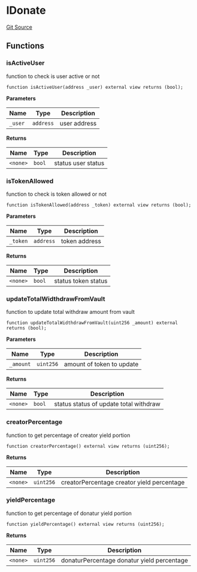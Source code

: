 # IDonate
[Git Source](https://github.com/onekill0503/donate-sc/blob/b586165cee99e3057a977a781c8c80d9f666681c/src\interfaces\IDonate.sol)


## Functions
### isActiveUser

function to check is user active or not


```solidity
function isActiveUser(address _user) external view returns (bool);
```
**Parameters**

|Name|Type|Description|
|----|----|-----------|
|`_user`|`address`|user address|

**Returns**

|Name|Type|Description|
|----|----|-----------|
|`<none>`|`bool`|status user status|


### isTokenAllowed

function to check is token allowed or not


```solidity
function isTokenAllowed(address _token) external view returns (bool);
```
**Parameters**

|Name|Type|Description|
|----|----|-----------|
|`_token`|`address`|token address|

**Returns**

|Name|Type|Description|
|----|----|-----------|
|`<none>`|`bool`|status token status|


### updateTotalWidthdrawFromVault

function to update total withdraw amount from vault


```solidity
function updateTotalWidthdrawFromVault(uint256 _amount) external returns (bool);
```
**Parameters**

|Name|Type|Description|
|----|----|-----------|
|`_amount`|`uint256`|amount of token to update|

**Returns**

|Name|Type|Description|
|----|----|-----------|
|`<none>`|`bool`|status status of update total withdraw|


### creatorPercentage

function to get percentage of creator yield portion


```solidity
function creatorPercentage() external view returns (uint256);
```
**Returns**

|Name|Type|Description|
|----|----|-----------|
|`<none>`|`uint256`|creatorPercentage creator yield percentage|


### yieldPercentage

function to get percentage of donatur yield portion


```solidity
function yieldPercentage() external view returns (uint256);
```
**Returns**

|Name|Type|Description|
|----|----|-----------|
|`<none>`|`uint256`|donaturPercentage donatur yield percentage|


